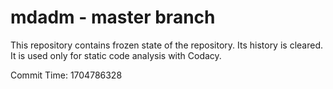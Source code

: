 # mdadm - master branch

This repository contains frozen state of the repository.
Its history is cleared. It is used only for static code
analysis with Codacy.

Commit Time: 1704786328